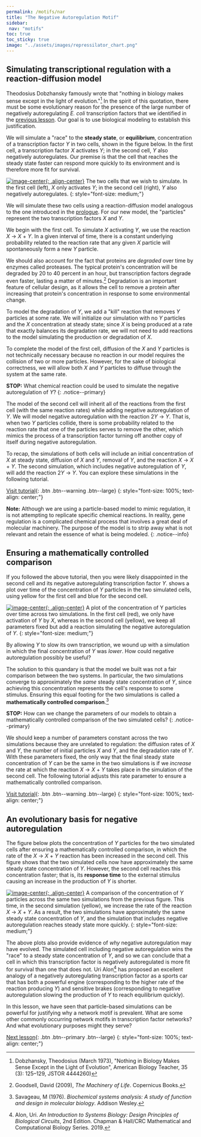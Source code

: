 ```yaml
---
permalink: /motifs/nar
title: "The Negative Autoregulation Motif"
sidebar:
 nav: "motifs"
toc: true
toc_sticky: true
image: "../assets/images/repressilator_chart.png"
---
```


## Simulating transcriptional regulation with a reaction-diffusion model

Theodosius Dobzhansky famously wrote that "nothing in biology makes sense except in the light of evolution."[^Dob] In the spirit of this quotation, there must be some evolutionary reason for the presence of the large number of negatively autoregulating *E. coli* transcription factors that we identified in the [previous lesson](autoregulation). Our goal is to use biological modeling to establish this justification.

We will simulate a "race" to the **steady state**, or **equilibrium**, concentration of a transcription factor *Y* in two cells, shown in the figure below. In the first cell, a transcription factor *X* activates *Y*; in the second cell, *Y* also negatively autoregulates. Our premise is that the cell that reaches the steady state faster can respond more quickly to its environment and is therefore more fit for survival.

[![image-center](../assets/images/600px/two_cells.png){: .align-center}](../assets/images/two_cells.png)
The two cells that we wish to simulate. In the first cell (left), *X* only activates *Y*; in the second cell (right), *Y* also negatively autoregulates.
{: style="font-size: medium;"}

We will simulate these two cells using a reaction-diffusion model analogous to the one introduced in the [prologue](../prologue/). For our new model, the "particles" represent the two transcription factors *X* and *Y*.

We begin with the first cell. To simulate *X* activating *Y*, we use the reaction *X* → *X* + *Y*. In a given interval of time, there is a constant underlying probability related to the reaction rate that any given *X* particle will spontaneously form a new *Y* particle.

We should also account for the fact that proteins are *degraded* over time by enzymes called proteases. The typical protein's concentration will be degraded by 20 to 40 percent in an hour, but transcription factors degrade even faster, lasting a matter of minutes.[^machinery] Degradation is an important feature  of cellular design, as it allows the cell to remove a protein after increasing that protein's concentration in response to some environmental change.

To model the degradation of *Y*, we add a "kill" reaction that removes *Y* particles at some rate. We will initialize our simulation with no *Y* particles and the *X* concentration at steady state; since *X* is being produced at a rate that exactly balances its degradation rate, we will not need to add reactions to the model simulating the production or degradation of *X*.

To complete the model of the first cell, diffusion of the *X* and *Y* particles is not technically necessary because no reaction in our model requires the collision of two or more particles. However, for the sake of biological correctness, we will allow both *X* and *Y* particles to diffuse through the system at the same rate.

**STOP:** What chemical reaction could be used to simulate the negative autoregulation of *Y*?
{: .notice--primary}

The model of the second cell will inherit all of the reactions from the first cell (with the same reaction rates) while adding negative autoregulation of *Y*. We will model negative autoregulation with the reaction 2*Y* → *Y*. That is, when two *Y* particles collide, there is some probability related to the reaction rate that one of the particles serves to remove the other, which mimics the process of a transcription factor turning off another copy of itself during negative autoregulation.

To recap, the simulations of both cells will include an initial concentration of *X* at steady state, diffusion of *X* and *Y*, removal of *Y*, and the reaction *X* → *X* + *Y*. The second simulation, which includes negative autoregulation of *Y*, will add the reaction 2*Y* → *Y*. You can explore these simulations in the following tutorial.

[Visit tutorial](tutorial_nar){: .btn .btn--warning .btn--large}
{: style="font-size: 100%; text-align: center;"}

**Note:** Although we are using a particle-based model to mimic regulation, it is not attempting to replicate specific chemical reactions. In reality, gene regulation is a complicated chemical process that involves a great deal of molecular machinery. The purpose of the model is to strip away what is not relevant and retain the essence of what is being modeled.
{: .notice--info}

## Ensuring a mathematically controlled comparison

If you followed the above tutorial, then you were likely disappointed in the second cell and its negative autoregulating transcription factor *Y*. shows a plot over time of the concentration of *Y* particles in the two simulated cells, using yellow for the first cell and blue for the second cell.

[![image-center](../assets/images/600px/nar_unequal_chart_2.png){: .align-center}](../assets/images/nar_unequal_chart_2.png)
A plot of the concentration of Y particles over time across two simulations. In the first cell (red), we only have activation of *Y* by *X*, whereas in the second cell (yellow), we keep all parameters fixed but add a reaction simulating the negative autoregulation of *Y*.
{: style="font-size: medium;"}

By allowing *Y* to slow its own transcription, we wound up with a simulation in which the final concentration of *Y* was *lower*. How could negative autoregulation possibly be useful?

The solution to this quandary is that the model we built was not a fair comparison between the two systems. In particular, the two simulations converge to approximately the *same* steady state concentration of *Y*, since achieving this concentration represents the cell's response to some stimulus. Ensuring this equal footing for the two simulations is called a **mathematically controlled comparison**.[^Savageau]

**STOP:** How can we change the parameters of our models to obtain a mathematically controlled comparison of the two simulated cells?
{: .notice--primary}

We should keep a number of parameters constant  across the two simulations because they are unrelated to regulation: the diffusion rates of *X* and *Y*, the number of initial particles *X* and *Y*, and the degradation rate of *Y*. With these parameters fixed, the only way that the final steady state concentration of *Y* can be the same in the two simulations is if we *increase* the rate at which the reaction *X* → *X* + *Y* takes place in the simulation of the second cell. The following tutorial adjusts this rate parameter to ensure a mathematically controlled comparison.

[Visit tutorial](tutorial_nar_mathematically_controlled){: .btn .btn--warning .btn--large}
{: style="font-size: 100%; text-align: center;"}

## An evolutionary basis for negative autoregulation

The figure below plots the concentration of *Y* particles for the two simulated cells after ensuring a mathematically controlled comparison, in which the rate of the *X* → *X* + *Y* reaction has been increased in the second cell. This figure shows that the two simulated cells now have approximately the same steady state concentration of *Y*. However, the second cell reaches this concentration faster; that is, its **response time** to the external stimulus causing an increase in the production of *Y* is shorter.

[![image-center](../assets/images/600px/nar_equal_chart_2.png){: .align-center}](../assets/images/nar_equal_chart_2.png)
A comparison of the concentration of *Y* particles across the same two simulations from the previous figure. This time, in the second simulation (yellow), we increase the rate of the reaction *X* → *X* + *Y*.  As a result, the two simulations have approximately the same steady state concentration of *Y*, and the simulation that includes negative autoregulation reaches steady state more quickly.
{: style="font-size: medium;"}

The above plots also provide evidence of *why* negative autoregulation may have evolved. The simulated cell including negative autoregulation wins the "race" to a steady state concentration of *Y*, and so we can conclude that a cell in which this transcription factor is negatively autoregulated is more fit for survival than one that does not. Uri Alon[^Alon] has proposed an excellent analogy of a negatively autoregulating transcription factor as a sports car that has both a powerful engine (corresponding to the higher rate of the reaction producing *Y*) and sensitive brakes (corresponding to negative autoregulation slowing the production of *Y* to reach equilibrium quickly).

In this lesson, we have seen that particle-based simulations can be powerful for justifying why a network motif is prevalent. What are some other commonly occurring network motifs in transcription factor networks? And what evolutionary purposes might they serve?

[Next lesson](feedforward){: .btn .btn--primary .btn--large}
{: style="font-size: 100%; text-align: center;"}

[^Alon]: Alon, Uri. *An Introduction to Systems Biology: Design Principles of Biological Circuits*, 2nd Edition. Chapman & Hall/CRC Mathematical and Computational Biology Series. 2019.

[^Dob]: Dobzhansky, Theodosius (March 1973), "Nothing in Biology Makes Sense Except in the Light of Evolution", American Biology Teacher, 35 (3): 125–129, JSTOR 4444260)

[^machinery]: Goodsell, David (2009), *The Machinery of Life*. Copernicus Books.

[^Savageau]: Savageau, M (1976). *Biochemical systems analysis: A study of function and design in molecular biology*. Addison Wesley.
